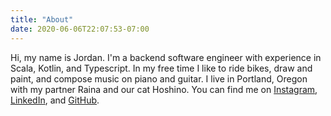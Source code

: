 ```yaml
---
title: "About"
date: 2020-06-06T22:07:53-07:00
---
```


Hi, my name is Jordan. I'm a backend software engineer with experience in Scala, Kotlin, and Typescript. In my free time I like to ride bikes, draw and paint, and compose music on piano and guitar. I live in Portland, Oregon with my partner Raina and our cat Hoshino. You can find me on [Instagram](https://www.instagram.com/jcrvne/), [LinkedIn](https://www.linkedin.com/in/jordancrane/), and [GitHub](https://github.com/jordancrane).

